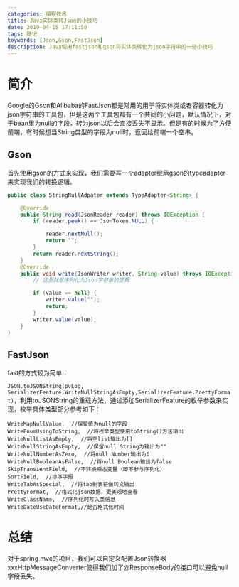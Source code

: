 ```yaml
---
categories: 编程技术
title: Java实体类转Json的小技巧
date: 2019-04-15 17:11:58
tags: 随记
keywords: [Json,Gson,FastJson]
description: Java使用fastjson和gson将实体类转化为json字符串的一些小技巧
---
```


# 简介

Google的Gson和Alibaba的FastJson都是常用的用于将实体类或者容器转化为json字符串的工具包，但是这两个工具包都有一个共同的小问题，默认情况下，对于bean里为null的字段，转为json以后会直接丢失不显示。但是有的时候为了方便前端，有时候想当String类型的字段为null时，返回给前端一个空串。

<!--more-->

## Gson

首先使用gson的方式来实现，我们需要写一个adapter继承gson的typeadapter来实现我们的转换逻辑。

```java
public class StringNullAdpater extends TypeAdapter<String> {

    @Override
    public String read(JsonReader reader) throws IOException {
        if (reader.peek() == JsonToken.NULL) {

            reader.nextNull();
            return "";
        }
        return reader.nextString();
    }
    @Override
    public void write(JsonWriter writer, String value) throws IOException {
        // 这里就是序列化为Json字符串的逻辑

        if (value == null) {
            writer.value("");
            return;
        }
        writer.value(value);
    }
}
```

## FastJson

fast的方式较为简单：

`JSON.toJSONString(pvLog, SerializerFeature.WriteNullStringAsEmpty,SerializerFeature.PrettyFormat)`，利用toJSONString的重载方法，通过添加SerializerFeature的枚举参数来实现，枚举具体类型部分参考如下：

    WriteMapNullValue,  //保留值为null的字段
    WriteEnumUsingToString,  //将枚举类型使用toString()方法输出
    WriteNullListAsEmpty,  //将空list输出为[]
    WriteNullStringAsEmpty,  //保留null String为输出为""
    WriteNullNumberAsZero,  //将null Number输出为0
    WriteNullBooleanAsFalse,  //将null Boolean输出为false
    SkipTransientField,  //不转换瞬态变量（即不参与序列化）
    SortField,  //排序字段
    WriteTabAsSpecial,  //将tab制表符做转义输出
    PrettyFormat,  //格式化json数据，更美观地查看
    WriteClassName,  //序列化时写入类信息 
    WriteDateUseDateFormat,//是否格式化时间

# 总结

对于spring mvc的项目，我们可以自定义配置Json转换器xxxHttpMessageConverter使得我们加了@ResponseBody的接口可以避免null字段丢失。
